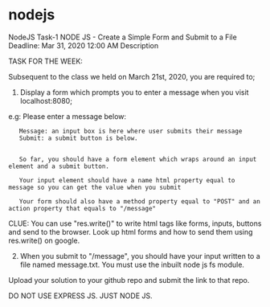 # nodejs
NodeJS Task-1
NODE JS - Create a Simple Form and Submit to a File
Deadline: Mar 31, 2020 12:00 AM
Description

TASK FOR THE WEEK: 
 

Subsequent to the class we held on March 21st, 2020, you are required to;

1) Display a form which prompts you to enter a message when you visit localhost:8080;

e.g:  Please enter a message below:       

       Message: an input box is here where user submits their message
       Submit: a submit button is below.


       So far, you should have a form element which wraps around an input element and a submit button. 

       Your input element should have a name html property equal to message so you can get the value when you submit

       Your form should also have a method property equal to "POST" and an action property that equals to "/message"

CLUE: You can use "res.write()" to write html tags like forms, inputs, buttons and send to the browser. Look up html forms and how to send them using res.write() on google. 

2) When you submit to "/message", you should have your input written to a file named message.txt. You must use the inbuilt node js fs module.

 
Upload your solution to your github repo and submit the link to that repo.

DO NOT USE EXPRESS JS. JUST NODE JS.
